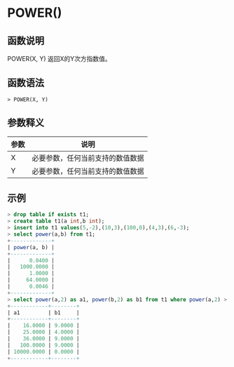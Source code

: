 # **POWER()**

## **函数说明**

POWER(X, Y) 返回X的Y次方指数值。

## **函数语法**

```
> POWER(X, Y)
```

## **参数释义**

|  参数   | 说明  |
|  ----  | ----  |
| X | 必要参数，任何当前支持的数值数据 |
| Y | 必要参数，任何当前支持的数值数据 |

## **示例**

```sql
> drop table if exists t1;
> create table t1(a int,b int);
> insert into t1 values(5,-2),(10,3),(100,0),(4,3),(6,-3);
> select power(a,b) from t1;
+-------------+
| power(a, b) |
+-------------+
|      0.0400 |
|   1000.0000 |
|      1.0000 |
|     64.0000 |
|      0.0046 |
+-------------+
> select power(a,2) as a1, power(b,2) as b1 from t1 where power(a,2) > power(b,2) order by a1 asc;
+------------+--------+
| a1         | b1     |
+------------+--------+
|    16.0000 | 9.0000 |
|    25.0000 | 4.0000 |
|    36.0000 | 9.0000 |
|   100.0000 | 9.0000 |
| 10000.0000 | 0.0000 |
+------------+--------+
```

